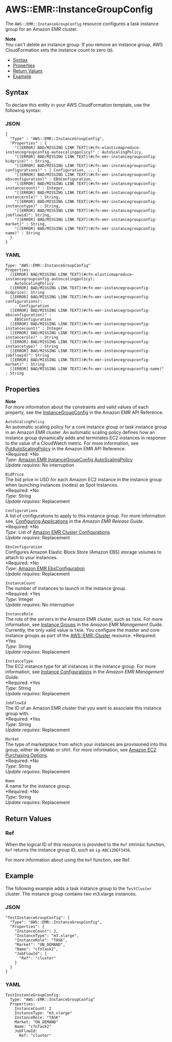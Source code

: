 # AWS::EMR::InstanceGroupConfig<a name="aws-resource-emr-instancegroupconfig"></a>

The `AWS::EMR::InstanceGroupConfig` resource configures a task instance group for an Amazon EMR cluster\.

**Note**  
You can't delete an instance group\. If you remove an instance group, AWS CloudFormation sets the instance count to zero \(`0`\)\.


+ [Syntax](#aws-resource-emr-instancegroupconfig-syntax)
+ [Properties](#w3ab2c21c10d626c11)
+ [Return Values](#w3ab2c21c10d626c13)
+ [Example](#w3ab2c21c10d626c15)

## Syntax<a name="aws-resource-emr-instancegroupconfig-syntax"></a>

To declare this entity in your AWS CloudFormation template, use the following syntax:

### JSON<a name="aws-resource-emr-instancegroupconfig-syntax.json"></a>

```
{
  "Type" : "AWS::EMR::InstanceGroupConfig",
  "Properties" : {
    "[[ERROR] BAD/MISSING LINK TEXT](#cfn-elasticmapreduce-instancegroupconfig-autoscalingpolicy)" : AutoScalingPolicy,
    "[[ERROR] BAD/MISSING LINK TEXT](#cfn-emr-instancegroupconfig-bidprice)" : String,
    "[[ERROR] BAD/MISSING LINK TEXT](#cfn-emr-instancegroupconfig-configurations)" : [ Configuration, ... ],
    "[[ERROR] BAD/MISSING LINK TEXT](#cfn-emr-instancegroupconfig-ebsconfiguration)" : EBSConfiguration,
    "[[ERROR] BAD/MISSING LINK TEXT](#cfn-emr-instancegroupconfig-instancecount)" : Integer,
    "[[ERROR] BAD/MISSING LINK TEXT](#cfn-emr-instancegroupconfig-instancerole)" : String,
    "[[ERROR] BAD/MISSING LINK TEXT](#cfn-emr-instancegroupconfig-instancetype)" : String,
    "[[ERROR] BAD/MISSING LINK TEXT](#cfn-emr-instancegroupconfig-jobflowid)": String,
    "[[ERROR] BAD/MISSING LINK TEXT](#cfn-emr-instancegroupconfig-market)" : String,
    "[[ERROR] BAD/MISSING LINK TEXT](#cfn-emr-instancegroupconfig-name)" : String
  }
}
```

### YAML<a name="aws-resource-emr-instancegroupconfig-syntax.yaml"></a>

```
Type: "AWS::EMR::InstanceGroupConfig"
Properties: 
  [[ERROR] BAD/MISSING LINK TEXT](#cfn-elasticmapreduce-instancegroupconfig-autoscalingpolicy):
    AutoScalingPolicy
  [[ERROR] BAD/MISSING LINK TEXT](#cfn-emr-instancegroupconfig-bidprice): String
  [[ERROR] BAD/MISSING LINK TEXT](#cfn-emr-instancegroupconfig-configurations):
    - Configuration
  [[ERROR] BAD/MISSING LINK TEXT](#cfn-emr-instancegroupconfig-ebsconfiguration)" :
    EBSConfiguration
  [[ERROR] BAD/MISSING LINK TEXT](#cfn-emr-instancegroupconfig-instancecount)" : Integer
  [[ERROR] BAD/MISSING LINK TEXT](#cfn-emr-instancegroupconfig-instancerole)" : String
  [[ERROR] BAD/MISSING LINK TEXT](#cfn-emr-instancegroupconfig-instancetype)" : String
  [[ERROR] BAD/MISSING LINK TEXT](#cfn-emr-instancegroupconfig-jobflowid)": String
  [[ERROR] BAD/MISSING LINK TEXT](#cfn-emr-instancegroupconfig-market)" : String
  [[ERROR] BAD/MISSING LINK TEXT](#cfn-emr-instancegroupconfig-name)" : String
```

## Properties<a name="w3ab2c21c10d626c11"></a>

**Note**  
For more information about the constraints and valid values of each property, see the [InstanceGroupConfig](http://docs.aws.amazon.com//ElasticMapReduce/latest/API/API_InstanceGroupConfig.html) in the Amazon EMR API Reference\.

`AutoScalingPolicy`  
An automatic scaling policy for a core instance group or task instance group in an Amazon EMR cluster\. An automatic scaling policy defines how an instance group dynamically adds and terminates EC2 instances in response to the value of a CloudWatch metric\. For more information, see [PutAutoScalingPolicy](http://docs.aws.amazon.com//ElasticMapReduce/latest/API/API_PutAutoScalingPolicy.html) in the Amazon EMR API Reference\.   
*Required: *No  
*Type*: [Amazon EMR InstanceGroupConfig AutoScalingPolicy](aws-properties-elasticmapreduce-instancegroupconfig-autoscalingpolicy.md)  
*Update requires*: No interruption

`BidPrice`  
The bid price in USD for each Amazon EC2 instance in the instance group when launching instances \(nodes\) as Spot Instances\.  
*Required: *No  
*Type*: String  
*Update requires*: Replacement

`Configurations`  
A list of configurations to apply to this instance group\. For more information see, [Configuring Applications](http://docs.aws.amazon.com//ElasticMapReduce/latest/ReleaseGuide/emr-configure-apps.html) in the *Amazon EMR Release Guide*\.  
*Required: *No  
*Type*: List of [Amazon EMR Cluster Configurations](aws-properties-emr-cluster-configuration.md)  
*Update requires*: Replacement

`EbsConfiguration`  
Configures Amazon Elastic Block Store \(Amazon EBS\) storage volumes to attach to your instances\.  
*Required: *No  
*Type*: [Amazon EMR EbsConfiguration](aws-properties-emr-ebsconfiguration.md)  
*Update requires*: Replacement

`InstanceCount`  
The number of instances to launch in the instance group\.  
*Required: *Yes  
*Type*: Integer  
*Update requires*: No interruption

`InstanceRole`  
The role of the servers in the Amazon EMR cluster, such as `TASK`\. For more information, see [Instance Groups](http://docs.aws.amazon.com//ElasticMapReduce/latest/ManagementGuide/InstanceGroups.html) in the *Amazon EMR Management Guide*\.  
Currently, the only valid value is `TASK`\. You configure the master and core instance groups as part of the [AWS::EMR::Cluster](aws-resource-emr-cluster.md) resource\.
*Required: *Yes  
*Type*: String  
*Update requires*: Replacement

`InstanceType`  
The EC2 instance type for all instances in the instance group\. For more information, see [Instance Configurations](http://docs.aws.amazon.com//ElasticMapReduce/latest/ManagementGuide/emr-plan-ec2-instances.html) in the *Amazon EMR Management Guide*\.  
*Required: *Yes  
*Type*: String  
*Update requires*: Replacement

`JobFlowId`  
The ID of an Amazon EMR cluster that you want to associate this instance group with\.  
*Required: *Yes  
*Type*: String  
*Update requires*: Replacement

`Market`  
The type of marketplace from which your instances are provisioned into this group, either `ON_DEMAND` or `SPOT`\. For more information, see [Amazon EC2 Purchasing Options](https://aws.amazon.com/ec2/purchasing-options/)\.  
*Required: *No  
*Type*: String  
*Update requires*: Replacement

`Name`  
A name for the instance group\.  
*Required: *No  
*Type*: String  
*Update requires*: Replacement

## Return Values<a name="w3ab2c21c10d626c13"></a>

### Ref<a name="w3ab2c21c10d626c13b2"></a>

When the logical ID of this resource is provided to the `Ref` intrinsic function, `Ref` returns the instance group ID, such as `ig-ABC12DEF3456`\.

For more information about using the `Ref` function, see Ref\.

## Example<a name="w3ab2c21c10d626c15"></a>

The following example adds a task instance group to the `TestCluster` cluster\. The instance group contains two m3\.xlarge instances\.

### JSON<a name="aws-resource-emr-instancegroupconfig-example.json"></a>

```
"TestInstanceGroupConfig": {
  "Type": "AWS::EMR::InstanceGroupConfig",
  "Properties": {
    "InstanceCount": 2,
    "InstanceType": "m3.xlarge",
    "InstanceRole": "TASK",
    "Market": "ON_DEMAND",
    "Name": "cfnTask2",
    "JobFlowId": {
      "Ref": "cluster"
    }
  }
}
```

### YAML<a name="aws-resource-emr-instancegroupconfig-example.yaml"></a>

```
TestInstanceGroupConfig: 
  Type: "AWS::EMR::InstanceGroupConfig"
  Properties: 
    InstanceCount: 2
    InstanceType: "m3.xlarge"
    InstanceRole: "TASK"
    Market: "ON_DEMAND"
    Name: "cfnTask2"
    JobFlowId: 
      Ref: "cluster"
```